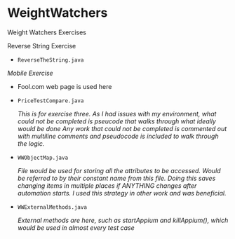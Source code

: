 # WeightWatchers
Weight Watchers Exercises

Reverse String Exercise
- ```ReverseTheString.java```

*Mobile Exercise*
- Fool.com web page is used here

- ```PriceTestCompare.java```
  
  *This is for exercise three. As I had issues with my environment, what could not be completed is pseucode that walks through what ideally would be done*
  *Any work that could not be completed is commented out with multiline comments and pseudocode is included to walk through the logic.*
  
- ```WWObjectMap.java```
  
  *File would be used for storing all the attributes to be accessed. Would be referred to by their constant name from this file. Doing this saves changing items in multiple places if ANYTHING changes after automation starts. I used this strategy in other work and was beneficial.*
  
- ```WWExternalMethods.java```
  
  *External methods are here, such as startAppium and killAppium(), which would be used in almost every test case*
